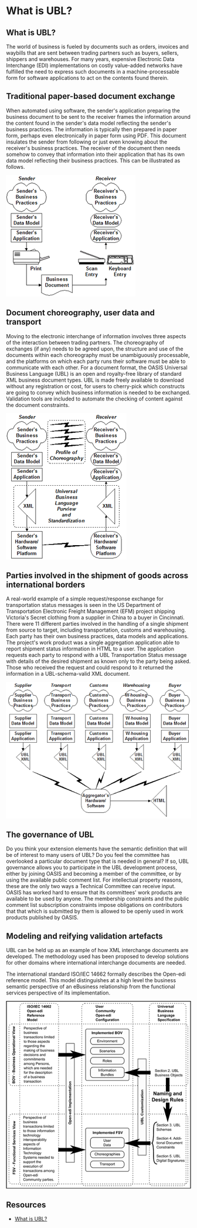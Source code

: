 # What is UBL?

## What is UBL?

The world of business is fueled by documents such as orders, invoices and waybills that are sent between trading partners such as buyers, sellers, shippers and warehouses. For many years, expensive Electronic Data Interchange (EDI) implementations on costly value-added networks have fulfilled the need to express such documents in a machine-processable form for software applications to act on the contents found therein. 

## Traditional paper-based document exchange 

When automated using software, the sender's application preparing the business document to be sent to the receiver frames the information around the content found in the sender's data model reflecting the sender's business practices. The information is typically then prepared in paper form, perhaps even electronically in paper form using PDF. This document insulates the sender from following or just even knowing about the receiver's business practices. The receiver of the document then needs somehow to convey that information into their application that has its own data model reflecting their business practices. This can be illustrated as follows.

<img src="https://github.com/pondersource/peppol-php/blob/main/docs/pics/ubl.png?raw=true"/>

## Document choreography, user data and transport 

Moving to the electronic interchange of information involves three aspects of the interaction between trading partners. The choreography of exchanges (if any) needs to be agreed upon, the structure and use of the documents within each choreography must be unambiguously processable, and the platforms on which each party runs their software must be able to communicate with each other.
For a document format, the OASIS Universal Business Language (UBL) is an open and royalty-free library of standard XML business document types. UBL is made freely available to download without any registration or cost, for users to cherry-pick which constructs are going to convey which business information is needed to be exchanged. Validation tools are included to automate the checking of content against the document constraints.

<img src="https://github.com/pondersource/peppol-php/blob/main/docs/pics/ubl-1.png?raw=true"/>

## Parties involved in the shipment of goods across international borders 

A real-world example of a simple request/response exchange for transportation status messages is seen in the US Department of Transportation Electronic Freight Management (EFM) project shipping Victoria's Secret clothing from a supplier in China to a buyer in Cincinnati. There were 11 different parties involved in the handling of a single shipment from source to target, including transportation, customs and warehousing. Each party has their own business practices, data models and applications. The project's work product was a single aggregation application able to report shipment status information in HTML to a user. The application requests each party to respond with a UBL Transportation Status message with details of the desired shipment as known only to the party being asked. Those who received the request and could respond to it returned the information in a UBL-schema-valid XML document. 

<img src="https://github.com/pondersource/peppol-php/blob/ubl/docs/pics/ubl-3.png?raw=true"/>

## The governance of UBL

Do you think your extension elements have the semantic definition that will be of interest to many users of UBL? Do you feel the committee has overlooked a particular document type that is needed in general? If so, UBL governance allows you to participate in the UBL development process, either by joining OASIS and becoming a member of the committee, or by using the available public comment list. For intellectual property reasons, these are the only two ways a Technical Committee can receive input. OASIS has worked hard to ensure that its committees' work products are available to be used by anyone. The membership constraints and the public comment list subscription constraints impose obligations on contributors that that which is submitted by them is allowed to be openly used in work products published by OASIS.

## Modeling and reifying validation artefacts

UBL can be held up as an example of how XML interchange documents are developed. The methodology used has been proposed to develop solutions for other domains where international interchange documents are needed.

The international standard ISO/IEC 14662 formally describes the Open-edi reference model. This model distinguishes at a high level the business semantic perspective of an eBusiness relationship from the functional services perspective of its implementation.

<img src="https://github.com/pondersource/peppol-php/blob/ubl/docs/pics/ubl-4.png?raw=true"/>

## Resources

* [What is UBL?](https://www.xml.com/articles/2017/01/01/what-is-ubl/)